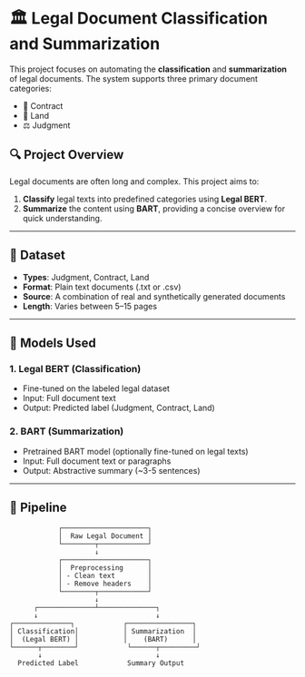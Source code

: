 # 🏛️ Legal Document Classification and Summarization

This project focuses on automating the **classification** and **summarization** of legal documents. The system supports three primary document categories:

- 🧾 Contract
- 🏡 Land
- ⚖️ Judgment

## 🔍 Project Overview

Legal documents are often long and complex. This project aims to:
1. **Classify** legal texts into predefined categories using **Legal BERT**.
2. **Summarize** the content using **BART**, providing a concise overview for quick understanding.

---

## 📂 Dataset

- **Types**: Judgment, Contract, Land
- **Format**: Plain text documents (.txt or .csv)
- **Source**: A combination of real and synthetically generated documents
- **Length**: Varies between 5–15 pages

---

## 🧠 Models Used

### 1. Legal BERT (Classification)
- Fine-tuned on the labeled legal dataset
- Input: Full document text
- Output: Predicted label (Judgment, Contract, Land)

### 2. BART (Summarization)
- Pretrained BART model (optionally fine-tuned on legal texts)
- Input: Full document text or paragraphs
- Output: Abstractive summary (~3-5 sentences)

---

## 🔧 Pipeline

```text
            ┌─────────────────────┐
            │  Raw Legal Document │
            └────────┬────────────┘
                     ↓
            ┌─────────────────────┐
            │  Preprocessing      │
            │ - Clean text        │
            │ - Remove headers    │
            └────────┬────────────┘
                     ↓
      ┌──────────────┴──────────────┐
      ↓                             ↓
┌──────────────┐            ┌────────────────┐
│ Classification│           │ Summarization  │
│  (Legal BERT) │           │    (BART)      │
└──────┬────────┘            └──────┬─────────┘
       ↓                            ↓
  Predicted Label            Summary Output

